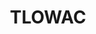 ---
title: TLOWAC
github: https://github.com/TLOWAC
mode: dark
transition: 3s
archetype:
- Little Bit of Everything
---